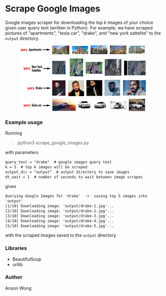# Scrape Google Images

Google images scraper for downloading the top _k_ images of your choice given user query text (written in Python). For example, we have scraped pictures of "apartments", "tesla car", "drake", and "new york sattelite" to the `output` directory.

<p align="center">
<img src="https://github.com/ankonzoid/artificio/blob/master/scrape_google_images/coverart/coverart.jpg" width="80%">
</p>

### Example usage

Running

> python3 scrape_google_images.py

with parameters

```
query_text = "drake"  # google images query text
k = 5  # top k images will be scraped
output_dir = "output"  # output directory to save images
dt_wait = 1  # number of seconds to wait between image scrapes
```

gives

```
Querying Google Images for 'drake'  ->  saving top 5 images into 'output'
[1/10] Downloading image: 'output/drake-1.jpg'...
[2/10] Downloading image: 'output/drake-2.jpg'...
[3/10] Downloading image: 'output/drake-3.jpg'...
[4/10] Downloading image: 'output/drake-4.jpg'...
[5/10] Downloading image: 'output/drake-5.jpg'...
```

with the scraped images saved to the `output` directory.

### Libraries

* BeautifulSoup
* urllib

### Author

Anson Wong